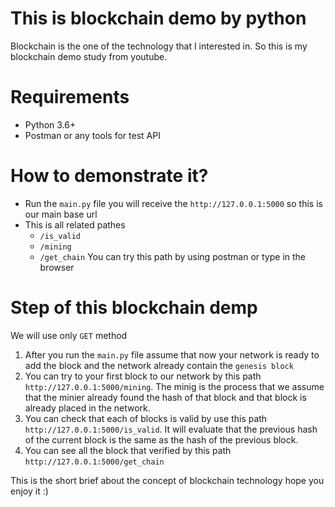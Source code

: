 # This is blockchain demo by python

Blockchain is the one of the technology that I interested in. So this is my blockchain demo study from youtube.

# Requirements
* Python 3.6+
* Postman or any tools for test API

# How to demonstrate it?
* Run the ```main.py``` file you will receive the ```http://127.0.0.1:5000``` so this is our main base url
* This is all related pathes
    - ```/is_valid```
    - ```/mining```
    - ```/get_chain```
You can try this path by using postman or type in the browser

# Step of this blockchain demp
We will use only `GET` method
1. After you run the ```main.py``` file assume that now your network is ready to add the block and the network already contain the ```genesis block```
2. You can try to your first block to our network by this path ```http://127.0.0.1:5000/mining```. The minig is the process that we assume that the minier already found the hash of that block and that block is already placed in the network.
3. You can check that each of blocks is valid by use this path ```http://127.0.0.1:5000/is_valid```. It will evaluate that the previous hash of the current block is the same as the hash of the previous block.
4. You can see all the block that verified by this path ```http://127.0.0.1:5000/get_chain```

This is the short brief about the concept of blockchain technology hope you enjoy it :)